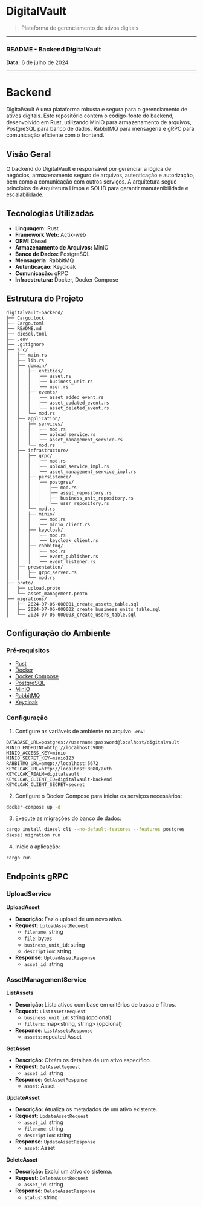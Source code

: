 # DigitalVault
> Plataforma de gerenciamento de ativos digitais

---

### README - Backend DigitalVault

**Data:** 6 de julho de 2024

---

# Backend

DigitalVault é uma plataforma robusta e segura para o gerenciamento de ativos digitais. Este repositório contém o código-fonte do backend, desenvolvido em Rust, utilizando MinIO para armazenamento de arquivos, PostgreSQL para banco de dados, RabbitMQ para mensageria e gRPC para comunicação eficiente com o frontend.

## Visão Geral

O backend do DigitalVault é responsável por gerenciar a lógica de negócios, armazenamento seguro de arquivos, autenticação e autorização, bem como a comunicação com outros serviços. A arquitetura segue princípios de Arquitetura Limpa e SOLID para garantir manutenibilidade e escalabilidade.

## Tecnologias Utilizadas

- **Linguagem:** Rust
- **Framework Web:** Actix-web
- **ORM:** Diesel
- **Armazenamento de Arquivos:** MinIO
- **Banco de Dados:** PostgreSQL
- **Mensageria:** RabbitMQ
- **Autenticação:** Keycloak
- **Comunicação:** gRPC
- **Infraestrutura:** Docker, Docker Compose

## Estrutura do Projeto

```plaintext
digitalvault-backend/
├── Cargo.lock
├── Cargo.toml
├── README.md
├── diesel.toml
├── .env
├── .gitignore
├── src/
│   ├── main.rs
│   ├── lib.rs
│   ├── domain/
│   │   ├── entities/
│   │   │   ├── asset.rs
│   │   │   ├── business_unit.rs
│   │   │   └── user.rs
│   │   ├── events/
│   │   │   ├── asset_added_event.rs
│   │   │   ├── asset_updated_event.rs
│   │   │   └── asset_deleted_event.rs
│   │   └── mod.rs
│   ├── application/
│   │   ├── services/
│   │   │   ├── mod.rs
│   │   │   ├── upload_service.rs
│   │   │   └── asset_management_service.rs
│   │   └── mod.rs
│   ├── infrastructure/
│   │   ├── grpc/
│   │   │   ├── mod.rs
│   │   │   ├── upload_service_impl.rs
│   │   │   └── asset_management_service_impl.rs
│   │   ├── persistence/
│   │   │   ├── postgres/
│   │   │   │   ├── mod.rs
│   │   │   │   ├── asset_repository.rs
│   │   │   │   ├── business_unit_repository.rs
│   │   │   │   └── user_repository.rs
│   │   └── mod.rs
│   │   ├── minio/
│   │   │   ├── mod.rs
│   │   │   └── minio_client.rs
│   │   ├── keycloak/
│   │   │   ├── mod.rs
│   │   │   └── keycloak_client.rs
│   │   ├── rabbitmq/
│   │   │   ├── mod.rs
│   │   │   ├── event_publisher.rs
│   │   │   └── event_listener.rs
│   ├── presentation/
│   │   ├── grpc_server.rs
│   │   └── mod.rs
├── proto/
│   ├── upload.proto
│   └── asset_management.proto
├── migrations/
│   ├── 2024-07-06-000001_create_assets_table.sql
│   ├── 2024-07-06-000002_create_business_units_table.sql
│   └── 2024-07-06-000003_create_users_table.sql
```

## Configuração do Ambiente

### Pré-requisitos

- [Rust](https://www.rust-lang.org/)
- [Docker](https://www.docker.com/)
- [Docker Compose](https://docs.docker.com/compose/)
- [PostgreSQL](https://www.postgresql.org/)
- [MinIO](https://min.io/)
- [RabbitMQ](https://www.rabbitmq.com/)
- [Keycloak](https://www.keycloak.org/)

### Configuração

1. Configure as variáveis de ambiente no arquivo `.env`:

```plaintext
DATABASE_URL=postgres://username:password@localhost/digitalvault
MINIO_ENDPOINT=http://localhost:9000
MINIO_ACCESS_KEY=minio
MINIO_SECRET_KEY=minio123
RABBITMQ_URL=amqp://localhost:5672
KEYCLOAK_URL=http://localhost:8080/auth
KEYCLOAK_REALM=digitalvault
KEYCLOAK_CLIENT_ID=digitalvault-backend
KEYCLOAK_CLIENT_SECRET=secret
```

2. Configure o Docker Compose para iniciar os serviços necessários:

```bash
docker-compose up -d
```

3. Execute as migrações do banco de dados:

```bash
cargo install diesel_cli --no-default-features --features postgres
diesel migration run
```

4. Inicie a aplicação:

```bash
cargo run
```

## Endpoints gRPC

### UploadService

**UploadAsset**

- **Descrição:** Faz o upload de um novo ativo.
- **Request:** `UploadAssetRequest`
  - `filename`: string
  - `file`: bytes
  - `business_unit_id`: string
  - `description`: string
- **Response:** `UploadAssetResponse`
  - `asset_id`: string

### AssetManagementService

**ListAssets**

- **Descrição:** Lista ativos com base em critérios de busca e filtros.
- **Request:** `ListAssetsRequest`
  - `business_unit_id`: string (opcional)
  - `filters`: map<string, string> (opcional)
- **Response:** `ListAssetsResponse`
  - `assets`: repeated Asset

**GetAsset**

- **Descrição:** Obtém os detalhes de um ativo específico.
- **Request:** `GetAssetRequest`
  - `asset_id`: string
- **Response:** `GetAssetResponse`
  - `asset`: Asset

**UpdateAsset**

- **Descrição:** Atualiza os metadados de um ativo existente.
- **Request:** `UpdateAssetRequest`
  - `asset_id`: string
  - `filename`: string
  - `description`: string
- **Response:** `UpdateAssetResponse`
  - `asset`: Asset

**DeleteAsset**

- **Descrição:** Exclui um ativo do sistema.
- **Request:** `DeleteAssetRequest`
  - `asset_id`: string
- **Response:** `DeleteAssetResponse`
  - `status`: string




